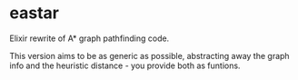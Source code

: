 eastar
======

Elixir rewrite of A\* graph pathfinding code.

This version aims to be as generic as possible, abstracting away the graph info
and the heuristic distance - you provide both as funtions.
